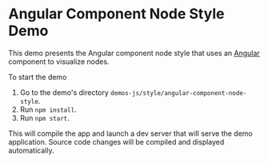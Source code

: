 <!--
 //////////////////////////////////////////////////////////////////////////////
 // @license
 // This file is part of yFiles for HTML 2.6.0.3.
 // Use is subject to license terms.
 //
 // Copyright (c) 2000-2024 by yWorks GmbH, Vor dem Kreuzberg 28,
 // 72070 Tuebingen, Germany. All rights reserved.
 //
 //////////////////////////////////////////////////////////////////////////////
-->
# Angular Component Node Style Demo

This demo presents the Angular component node style that uses an [Angular](https://angular.io//) component to visualize nodes.

To start the demo

1.  Go to the demo's directory `demos-js/style/angular-component-node-style`.
2.  Run `npm install`.
3.  Run `npm start`.

This will compile the app and launch a dev server that will serve the demo application. Source code changes will be compiled and displayed automatically.
